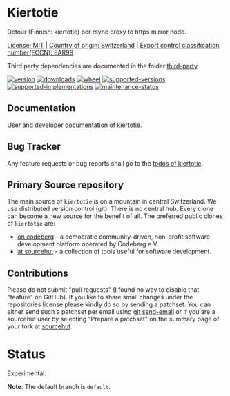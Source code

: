 # Kiertotie

Detour (Finnish: kiertotie) per rsync proxy to https mirror node.

[License: MIT](https://git.sr.ht/~sthagen/kiertotie/tree/default/item/LICENSE) | 
[Country of origin: Switzerland](https://git.sr.ht/~sthagen/kiertotie/tree/default/item/COUNTRY-OF-ORIGIN) | 
[Export control classification number(ECCN): EAR99](https://git.sr.ht/~sthagen/kiertotie/tree/default/item/EXPORT-CONTROL-CLASSIFICATION-NUMBER)

Third party dependencies are documented in the folder [third-party](docs/third-party/README.md).

[![version](https://img.shields.io/pypi/v/kiertotie.svg?style=flat)](https://pypi.python.org/pypi/kiertotie/)
[![downloads](https://static.pepy.tech/badge/kiertotie/month)](https://pepy.tech/project/kiertotie)
[![wheel](https://img.shields.io/pypi/wheel/kiertotie.svg?style=flat)](https://pypi.python.org/pypi/kiertotie/)
[![supported-versions](https://img.shields.io/pypi/pyversions/kiertotie.svg?style=flat)](https://pypi.python.org/pypi/kiertotie/)
[![supported-implementations](https://img.shields.io/pypi/implementation/kiertotie.svg?style=flat)](https://pypi.python.org/pypi/kiertotie/)
[![maintenance-status](https://img.shields.io/github/commit-activity/y/sthagen/kiertotie.svg?style=flat)](https://git.sr.ht/~sthagen/kiertotie/log)

## Documentation

User and developer [documentation of kiertotie](https://codes.dilettant.life/docs/kiertotie).

## Bug Tracker

Any feature requests or bug reports shall go to the [todos of kiertotie](https://todo.sr.ht/~sthagen/kiertotie).

## Primary Source repository

The main source of `kiertotie` is on a mountain in central Switzerland.
We use distributed version control (git).
There is no central hub.
Every clone can become a new source for the benefit of all.
The preferred public clones of `kiertotie` are:

* [on codeberg](https://codeberg.org/sthagen/kiertotie) - a democratic community-driven, non-profit software development platform operated by Codeberg e.V.
* [at sourcehut](https://git.sr.ht/~sthagen/kiertotie) - a collection of tools useful for software development.

## Contributions

Please do not submit "pull requests" (I found no way to disable that "feature" on GitHub).
If you like to share small changes under the repositories license please kindly do so by sending a patchset.
You can either send such a patchset per email using [git send-email](https://git-send-email.io) or 
if you are a sourcehut user by selecting "Prepare a patchset" on the summary page of your fork at [sourcehut](https://git.sr.ht/).

# Status

Experimental.

**Note**: The default branch is `default`. 
